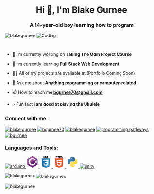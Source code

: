 <h1 align="center">Hi 👋, I'm Blake Gurnee</h1>
<h3 align="center">A 14-year-old boy learning how to program</h3>
<img align="right" alt="Coding" width="400" src="https://camo.githubusercontent.com/74b1705aa2dafc4ce3d68a181769b79d28eb347c4aa8946e2997a2908a29281f/68747470733a2f2f6d69726f2e6d656469756d2e636f6d2f6d61782f313237322f312a5a53566d57476363317765454e6230536861775778772e676966">

<p align="left"> <img src="https://komarev.com/ghpvc/?username=blakegurnee&label=Profile%20views&color=0e75b6&style=flat" alt="blakegurnee" /> </p>

<p align="left"> <a href="https://twitter.com/" target="blank"><img src="https://img.shields.io/twitter/follow/?logo=twitter&style=for-the-badge" alt="" /></a> </p>

- 🔭 I’m currently working on **Taking The Odin Project Course**

- 🌱 I’m currently learning **Full Stack Web Development**

- 👨‍💻 All of my projects are available at (Portfolio Coming Soon)

- 💬 Ask me about **Anything programming or computer-related.**

- 📫 How to reach me **bgurnee70@gmail.com**

- ⚡ Fun fact **I am good at playing the Ukulele**

<h3 align="left">Connect with me:</h3>
<p align="left">
<a href="https://stackoverflow.com/users/blake gurnee" target="blank"><img align="center" src="https://raw.githubusercontent.com/rahuldkjain/github-profile-readme-generator/master/src/images/icons/Social/stack-overflow.svg" alt="blake gurnee" height="30" width="40" /></a>
<a href="https://codesandbox.com/bgurnee70" target="blank"><img align="center" src="https://raw.githubusercontent.com/rahuldkjain/github-profile-readme-generator/master/src/images/icons/Social/codesandbox.svg" alt="bgurnee70" height="30" width="40" /></a>
<a href="https://instagram.com/blakegurnee" target="blank"><img align="center" src="https://raw.githubusercontent.com/rahuldkjain/github-profile-readme-generator/master/src/images/icons/Social/instagram.svg" alt="blakegurnee" height="30" width="40" /></a>
<a href="https://www.youtube.com/c/programming pathways" target="blank"><img align="center" src="https://raw.githubusercontent.com/rahuldkjain/github-profile-readme-generator/master/src/images/icons/Social/youtube.svg" alt="programming pathways" height="30" width="40" /></a>
<a href="https://www.leetcode.com/bgurnee" target="blank"><img align="center" src="https://raw.githubusercontent.com/rahuldkjain/github-profile-readme-generator/master/src/images/icons/Social/leet-code.svg" alt="bgurnee" height="30" width="40" /></a>
</p>

<h3 align="left">Languages and Tools:</h3>
<p align="left"> <a href="https://www.arduino.cc/" target="_blank" rel="noreferrer"> <img src="https://cdn.worldvectorlogo.com/logos/arduino-1.svg" alt="arduino" width="40" height="40"/> </a> <a href="https://www.w3schools.com/cs/" target="_blank" rel="noreferrer"> <img src="https://raw.githubusercontent.com/devicons/devicon/master/icons/csharp/csharp-original.svg" alt="csharp" width="40" height="40"/> </a> <a href="https://www.w3schools.com/css/" target="_blank" rel="noreferrer"> <img src="https://raw.githubusercontent.com/devicons/devicon/master/icons/css3/css3-original-wordmark.svg" alt="css3" width="40" height="40"/> </a> <a href="https://www.w3.org/html/" target="_blank" rel="noreferrer"> <img src="https://raw.githubusercontent.com/devicons/devicon/master/icons/html5/html5-original-wordmark.svg" alt="html5" width="40" height="40"/> </a> <a href="https://www.python.org" target="_blank" rel="noreferrer"> <img src="https://raw.githubusercontent.com/devicons/devicon/master/icons/python/python-original.svg" alt="python" width="40" height="40"/> </a> <a href="https://unity.com/" target="_blank" rel="noreferrer"> <img src="https://www.vectorlogo.zone/logos/unity3d/unity3d-icon.svg" alt="unity" width="40" height="40"/> </a> </p>

<p><img align="left" src="https://github-readme-stats.vercel.app/api/top-langs?username=blakegurnee&show_icons=true&locale=en&layout=compact" alt="blakegurnee" /></p>

<p>&nbsp;<img align="center" src="https://github-readme-stats.vercel.app/api?username=blakegurnee&show_icons=true&locale=en" alt="blakegurnee" /></p>

<p><img align="center" src="https://github-readme-streak-stats.herokuapp.com/?user=blakegurnee&" alt="blakegurnee" /></p>
